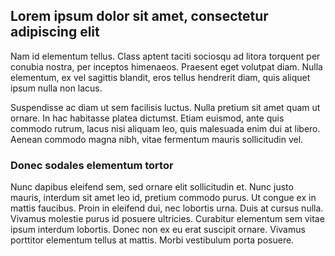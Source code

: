 ## Lorem ipsum dolor sit amet, consectetur adipiscing elit

Nam id elementum tellus. Class aptent taciti sociosqu ad litora torquent per conubia nostra, per inceptos himenaeos. Praesent eget volutpat diam. Nulla elementum, ex vel sagittis blandit, eros tellus hendrerit diam, quis aliquet ipsum nulla non lacus.

Suspendisse ac diam ut sem facilisis luctus. Nulla pretium sit amet quam ut ornare. In hac habitasse platea dictumst. Etiam euismod, ante quis commodo rutrum, lacus nisi aliquam leo, quis malesuada enim dui at libero. Aenean commodo magna nibh, vitae fermentum mauris sollicitudin vel.

### Donec sodales elementum tortor

Nunc dapibus eleifend sem, sed ornare elit sollicitudin et. Nunc justo mauris, interdum sit amet leo id, pretium commodo purus. Ut congue ex in mattis faucibus. Proin in eleifend dui, nec lobortis urna. Duis at cursus nulla. Vivamus molestie purus id posuere ultricies. Curabitur elementum sem vitae ipsum interdum lobortis. Donec non ex eu erat suscipit ornare. Vivamus porttitor elementum tellus at mattis. Morbi vestibulum porta posuere. 